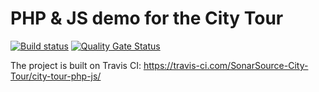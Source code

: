 # PHP & JS demo for the City Tour

[![Build status](https://travis-ci.com/SonarSource-City-Tour/city-tour-php-js.svg?branch=master)](https://travis-ci.com/SonarSource-City-Tour/city-tour-php-js) [![Quality Gate Status](https://next.sonarqube.com/sonarqube/api/project_badges/measure?project=citytour2019-php-js&metric=alert_status)](https://next.sonarqube.com/sonarqube/dashboard?id=citytour2019-php-js)

The project is built on Travis CI: https://travis-ci.com/SonarSource-City-Tour/city-tour-php-js/
